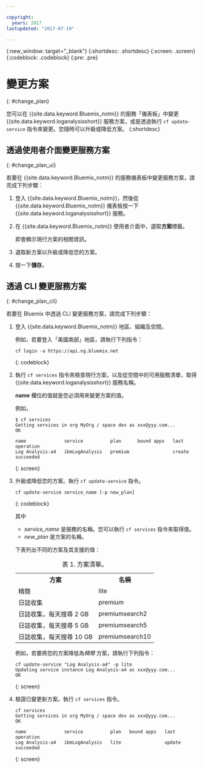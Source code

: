 ```yaml
---

copyright:
  years: 2017
lastupdated: "2017-07-19"

---
```


{:new_window: target="_blank"}
{:shortdesc: .shortdesc}
{:screen: .screen}
{:codeblock: .codeblock}
{:pre: .pre}


# 變更方案
{: #change_plan}

您可以在 {{site.data.keyword.Bluemix_notm}} 的服務「儀表板」中變更 {{site.data.keyword.loganalysisshort}} 服務方案，或是透過執行 `cf update-service` 指令來變更。您隨時可以升級或降低方案。
{:shortdesc}

## 透過使用者介面變更服務方案
{: #change_plan_ui}

若要在 {{site.data.keyword.Bluemix_notm}} 的服務儀表板中變更服務方案，請完成下列步驟：

1. 登入 {{site.data.keyword.Bluemix_notm}}，然後從 {{site.data.keyword.Bluemix_notm}} 儀表板按一下 {{site.data.keyword.loganalysisshort}} 服務。 
    
2. 在 {{site.data.keyword.Bluemix_notm}} 使用者介面中，選取**方案**標籤。

    即會顯示現行方案的相關資訊。
	
3. 選取新方案以升級或降低您的方案。 

4. 按一下**儲存**。



## 透過 CLI 變更服務方案
{: #change_plan_cli}

若要在 Bluemix 中透過 CLI 變更服務方案，請完成下列步驟：

1. 登入 {{site.data.keyword.Bluemix_notm}} 地區、組織及空間。 

    例如，若要登入「美國南部」地區，請執行下列指令：
	
	```
    cf login -a https://api.ng.bluemix.net
	```
    {: codeblock}
	
2. 執行 `cf services` 指令來檢查現行方案，以及從空間中的可用服務清單，取得 {{site.data.keyword.loganalysisshort}} 服務名稱。 

    **name** 欄位的值就是您必須用來變更方案的值。 

    例如，
	
	```
	$ cf services
    Getting services in org MyOrg / space dev as xxx@yyy.com...
    OK
    
    name              service          plan      bound apps   last operation
    Log Analysis-a4   ibmLogAnalysis   premium                create succeeded
	```
	{: screen}
    
3. 升級或降低您的方案。執行 `cf update-service` 指令。
    
	```
	cf update-service service_name [-p new_plan]
	```
	{: codeblock}
	
	其中 
	
	* *service_name* 是服務的名稱。您可以執行 `cf services` 指令來取得值。
	* *new_plan* 是方案的名稱。
	
	下表列出不同的方案及其支援的值：
	
	<table>
	  <caption>表 1. 方案清單。</caption>
	  <tr>
	    <th>方案</th>
	    <th>名稱</th>
	  </tr>
	  <tr>
	    <td>精簡</td>
	    <td>lite</td>
	  </tr>
	  <tr>
	    <td>日誌收集</td>
	    <td>premium</td>
	  </tr>
	  <tr>
	    <td>日誌收集，每天搜尋 2 GB</td>
	    <td>premiumsearch2</td>
	  </tr>
	  <tr>
	    <td>日誌收集，每天搜尋 5 GB</td>
	    <td>premiumsearch5</td>
	  </tr>
	  <tr>
	    <td>日誌收集，每天搜尋 10 GB</td>
	    <td>premiumsearch10</td>
	  </tr>
	</table>
	
	例如，若要將您的方案降低為*精簡* 方案，請執行下列指令：
	
	```
	cf update-service "Log Analysis-a4" -p lite
    Updating service instance Log Analysis-a4 as xxx@yyy.com...
    OK
	```
	{: screen}

4. 驗證已變更新方案。執行 `cf services` 指令。

	```
	cf services
    Getting services in org MyOrg / space dev as xxx@yyy.com...
    OK

    name              service          plan   bound apps   last operation
    Log Analysis-a4   ibmLogAnalysis   lite                update succeeded
	```
	{: screen}






